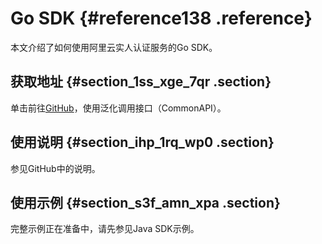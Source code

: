 # Go SDK {#reference138 .reference}

本文介绍了如何使用阿里云实人认证服务的Go SDK。

## 获取地址 {#section_1ss_xge_7qr .section}

单击前往[GitHub](https://github.com/aliyun/alibaba-cloud-sdk-go)，使用泛化调用接口（CommonAPI）。

## 使用说明 {#section_ihp_1rq_wp0 .section}

参见GitHub中的说明。

## 使用示例 {#section_s3f_amn_xpa .section}

完整示例正在准备中，请先参见Java SDK示例。

